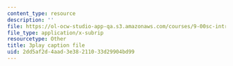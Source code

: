 ```yaml
---
content_type: resource
description: ''
file: https://ol-ocw-studio-app-qa.s3.amazonaws.com/courses/9-00sc-introduction-to-psychology-fall-2011/2dd5af2d4aad3e38211033d29904bd99_zPPsdsAQBx4.srt
file_type: application/x-subrip
resourcetype: Other
title: 3play caption file
uid: 2dd5af2d-4aad-3e38-2110-33d29904bd99
---
```

